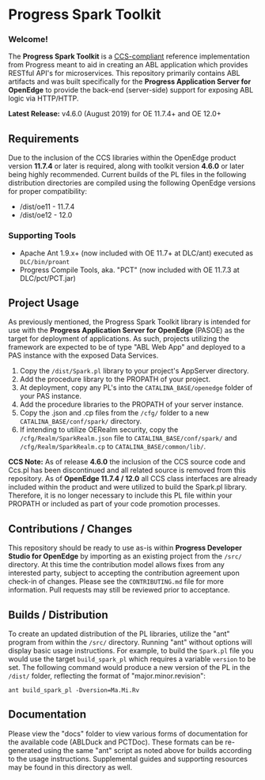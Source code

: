 # Progress Spark Toolkit

### Welcome!

The **Progress Spark Toolkit** is a [CCS-compliant](https://github.com/progress/CCS) reference implementation from Progress meant to aid in creating an ABL application which provides RESTful API's for microservices. This repository primarily contains ABL artifacts and was built specifically for the **Progress Application Server for OpenEdge** to provide the back-end (server-side) support for exposing ABL logic via HTTP/HTTP.

**Latest Release:** v4.6.0 (August 2019) for OE 11.7.4+ and OE 12.0+


## Requirements

Due to the inclusion of the CCS libraries within the OpenEdge product version **11.7.4** or later is required, along with toolkit version **4.6.0** or later being highly recommended. Current builds of the PL files in the following distribution directories are compiled using the following OpenEdge versions for proper compatibility:

* /dist/oe11 - 11.7.4
* /dist/oe12 - 12.0


### Supporting Tools

- Apache Ant 1.9.x+ (now included with OE 11.7+ at DLC/ant) executed as `DLC/bin/proant`
- Progress Compile Tools, aka. "PCT" (now included with OE 11.7.3 at DLC/pct/PCT.jar)


## Project Usage

As previously mentioned, the Progress Spark Toolkit library is intended for use with the **Progress Application Server for OpenEdge** (PASOE) as the target for deployment of applications. As such, projects utilizing the framework are expected to be of type "ABL Web App" and deployed to a PAS instance with the exposed Data Services.

1. Copy the `/dist/Spark.pl` library to your project's AppServer directory.
2. Add the procedure library to the PROPATH of your project.
3. At deployment, copy any PL's into the `CATALINA_BASE/openedge` folder of your PAS instance.
4. Add the procedure libraries to the PROPATH of your server instance.
5. Copy the .json and .cp files from the `/cfg/` folder to a new `CATALINA_BASE/conf/spark/` directory.
6. If intending to utilize OERealm security, copy the `/cfg/Realm/SparkRealm.json` file to `CATALINA_BASE/conf/spark/` and `/cfg/Realm/SparkRealm.cp` to `CATALINA_BASE/common/lib/`.

**CCS Note:** As of release **4.6.0** the inclusion of the CCS source code and Ccs.pl has been discontinued and all related source is removed from this repository. As of **OpenEdge 11.7.4 / 12.0** all CCS class interfaces are already included within the product and were utilized to build the Spark.pl library. Therefore, it is no longer necessary to include this PL file within your PROPATH or included as part of your code promotion processes.


## Contributions / Changes

This repository should be ready to use as-is within **Progress Developer Studio for OpenEdge** by importing as an existing project from the `/src/` directory. At this time the contribution model allows fixes from any interested party, subject to accepting the contribution agreement upon check-in of changes. Please see the `CONTRIBUTING.md` file for more information. Pull requests may still be reviewed prior to acceptance.


## Builds / Distribution

To create an updated distribution of the PL libraries, utilize the "ant" program from within the `/src/` directory. Running "ant" without options will display basic usage instructions. For example, to build the `Spark.pl` file you would use the target `build_spark_pl` which requires a variable `version` to be set. The following command would produce a new version of the PL in the `/dist/` folder, reflecting the format of "major.minor.revision":

    ant build_spark_pl -Dversion=Ma.Mi.Rv


## Documentation

Please view the "docs" folder to view various forms of documentation for the available code (ABLDuck and PCTDoc). These formats can be re-generated using the same "ant" script as noted above for builds according to the usage instructions. Supplemental guides and supporting resources may be found in this directory as well.
